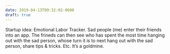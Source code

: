 ```yaml
---
date: 2019-04-13T09:32:02-0600
draft: true
---
```




Startup idea: Emotional Labor Tracker. Sad people (me) enter their friends into an app. The frineds can then see who has spent the most time hanging out with the sad person, whose turn it is to next hang out with the sad person, share tips & tricks. Etc. It’s a goldmine.



